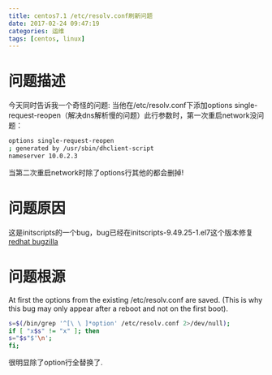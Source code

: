 ```yaml
---
title: centos7.1 /etc/resolv.conf刷新问题
date: 2017-02-24 09:47:19
categories: 运维
tags: [centos, linux]
---
```


# 问题描述
今天同时告诉我一个奇怪的问题: 当他在/etc/resolv.conf下添加options single-request-reopen（解决dns解析慢的问题）此行参数时，第一次重启network没问题：
```bash
options single-request-reopen
; generated by /usr/sbin/dhclient-script
nameserver 10.0.2.3
```
当第二次重启network时除了options行其他的都会删掉!
# 问题原因
这是initscripts的一个bug，bug已经在initscripts-9.49.25-1.el7这个版本修复
[redhat bugzilla](https://bugzilla.redhat.com/show_bug.cgi?id=1212883)
# 问题根源
At first the options from the existing /etc/resolv.conf are saved. (This is why this bug may only appear after a reboot and not on the first boot).
```bash
s=$(/bin/grep '^[\ \ ]*option' /etc/resolv.conf 2>/dev/null);
if [ "x$s" != "x" ]; then
s="$s"$'\n';
fi;
```
很明显除了option行全替换了.
